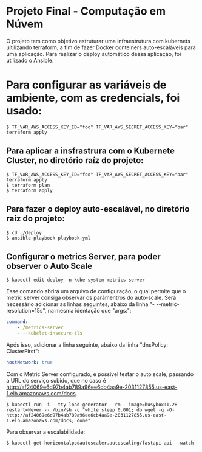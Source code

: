 # Projeto Final - Computação em Núvem

O projeto tem como objetivo estruturar uma infraestrutura com kubernets uitilizando terraform, a fim de fazer Docker conteiners auto-escaláveis para uma aplicação. Para realizar o deploy automático dessa aplicação, foi utilizado o Ansible.

# Para configurar as variáveis de ambiente, com as credencials, foi usado:
```console
$ TF_VAR_AWS_ACCESS_KEY_ID="foo" TF_VAR_AWS_SECRET_ACCESS_KEY="bar" terraform apply
```

## Para aplicar a insfrastrura com o Kubernete Cluster, no diretório raíz do projeto:
```console
$ TF_VAR_AWS_ACCESS_KEY_ID="foo" TF_VAR_AWS_SECRET_ACCESS_KEY="bar" terraform apply
$ terraform plan
$ terraform apply
```

## Para fazer o deploy auto-escalável, no diretório raíz do projeto:
```console
$ cd ./deploy
$ ansible-playbook playbook.yml
```

## Configurar o metrics Server, para poder observer o Auto Scale
```console
$ kubectl edit deploy -n kube-system metrics-server
```

Esse comando abrirá um arquivo de configuração, o qual permite que o metric server consiga observar os parâmentros do auto-scale. Será necessário adicionar as linhas seguintes, abaixo da linha "- --metric-resolution=15s", na mesma identação que "args:":

```yml
command:
    - /metrics-server
    - --kubelet-insecure-tls
```

Após isso, adicionar a linha seguinte, abaixo da linha "dnsPolicy: ClusterFirst":

```yml
hostNetwork: true
```

Com o Metric Server configurado, é possível testar o auto scale, passando a URL do serviço subido, que no caso é http://af24069e6d97b4ab789a96ee6cb4aa9e-2031127855.us-east-1.elb.amazonaws.com/docs.

```console
$ kubectl run -i --tty load-generator --rm --image=busybox:1.28 --restart=Never -- /bin/sh -c "while sleep 0.001; do wget -q -O- http://af24069e6d97b4ab789a96ee6cb4aa9e-2031127855.us-east-1.elb.amazonaws.com/docs; done"
```

Para observar a escalabilidade:
```console
$ kubectl get horizontalpodautoscaler.autoscaling/fastapi-api --watch
```
